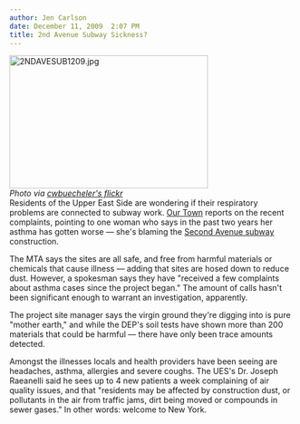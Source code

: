 ```yaml
---
author: Jen Carlson
date: December 11, 2009  2:07 PM
title: 2nd Avenue Subway Sickness?
---
```


<p><span class="mt-enclosure mt-enclosure-image" style="display: inline;"> </span></p><div class="image-left" style=" width:350px; "> <img alt="2NDAVESUB1209.jpg" src="https://web.archive.org/web/20120125033913im_/http://gothamist.com/attachments/arts_jen/2NDAVESUB1209.jpg" width="350" height="235"> <br> <i><span class="photo_caption">Photo via <a href="https://web.archive.org/web/20120125033913/http://www.flickr.com/photos/cuse/999854175/">cwbuecheler&apos;s flickr</a></span></i></div> Residents of the Upper East Side are wondering if their respiratory problems are connected to subway work. <a href="https://web.archive.org/web/20120125033913/http://ourtownny.com/?p=4902">Our Town</a> reports on the recent complaints, pointing to one woman who says in the past two years her asthma has gotten worse &#x2014;&#xA0;she&apos;s blaming the <a href="https://web.archive.org/web/20120125033913/http://gothamist.com/tags/2ndavenuesubway">Second Avenue subway</a> construction. <p></p>

<p>The MTA says the sites are all safe, and free from harmful materials or chemicals that cause illness &#x2014; adding that sites are hosed down to reduce dust. However, a spokesman says they have &quot;received a few complaints about asthma cases since the project began.&quot; The amount of calls hasn&apos;t been significant enough to warrant an investigation, apparently.</p>

<p>The project site manager says the virgin ground they&apos;re digging into is pure &quot;mother earth,&quot; and while the DEP&apos;s soil tests have shown more than 200 materials that could be harmful &#x2014; there have only been trace amounts detected.</p>

<p>Amongst the illnesses locals and health providers have been seeing are headaches, asthma, allergies and severe coughs. The UES&apos;s Dr. Joseph Raeanelli said he sees up to 4 new patients a week complaining of air quality issues, and that &quot;residents may be affected by construction dust, or pollutants in the air from traffic jams, dirt being moved or compounds in sewer gases.&quot; In other words: welcome to New York.</p>